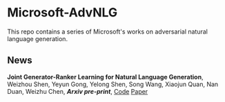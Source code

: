 # Microsoft-AdvNLG

This repo contains a series of Microsoft's works on adversarial natural language generation.

## News

**Joint Generator-Ranker Learning for Natural Language Generation**, Weizhou Shen, Yeyun Gong, Yelong Shen, Song Wang, Xiaojun Quan, Nan Duan, Weizhu Chen, ***Arxiv pre-print***, [Code](https://github.com/microsoft/advNLG/JGR) [Paper](https://arxiv.org/abs/2105.04779)